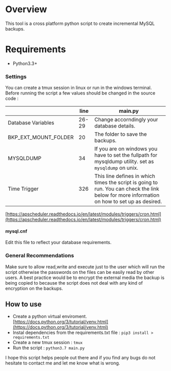 # Overview

This tool is a cross platform python script to create incremental MySQL backups.

# Requirements

- Python3.3+

### Settings

You can create a tmux session in linux or run in the windows terminal.
Before running the script a few values should be changed in the source code :


|                |line|main.py|
|----------------|-------------------------------|-----------------------------|
|Database Variables|26-29            |Change accorndingly your database details.            |
|BKP_EXT_MOUNT_FOLDER|20            |The folder to save the backups.            |
|MYSQLDUMP          |34|If you are on windows you have to set the fullpath for mysqldump utility. set as `mysqldump` on unix.|
|Time Trigger |326| This line defines in which times the script is going to run. You can check the link below for more information on how to set up as desired.


[https://apscheduler.readthedocs.io/en/latest/modules/triggers/cron.html](https://apscheduler.readthedocs.io/en/latest/modules/triggers/cron.html)

#### mysql.cnf
Edit this file to reflect your database requirements.

### General Recommendations
Make sure to allow read,write and execute just to the user which will run the script otherwise the passwords on the files can be easily read by other users. 
A best practice would be to encrypt the external media the backup is being copied to because the script does not deal with any kind of encryption on the backups.


## How to use

- Create a python virtual enviroment.
[https://docs.python.org/3/tutorial/venv.html](https://docs.python.org/3/tutorial/venv.html)
- Instal dependencies from the requirements.txt file :
`pip3 install > requirements.txt`
- Create a new tmux session :
`tmux`
- Run the script : `python3.7 main.py`


I hope this script helps people out there and if you find any bugs do not hesitate to contact me and let me know what is wrong.
